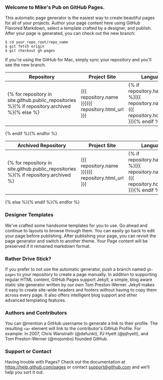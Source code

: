 ### Welcome to Mike's Pub on GitHub Pages.
This automatic page generator is the easiest way to create beautiful pages for all of your projects. Author your page content here using GitHub Flavored Markdown, select a template crafted by a designer, and publish. After your page is generated, you can check out the new branch:

```
$ cd your_repo_root/repo_name
$ git fetch origin
$ git checkout gh-pages
```

If you're using the GitHub for Mac, simply sync your repository and you'll see the new branch.

| Repository | Project Site | Language | Fork |
| ---------- | ------------ | -------- | ---- |
{% for repository in site.github.public_repositories %}{% if repository.archived %}{% else %}| [{{ repository.name }}]({{ repository.html_url }}) | {% if repository.has_pages %}[{{ repository.name }}]({{ repository.homepage }}){% endif %} | {% if repository.language %}{{ repository.language }}{% endif %} | {% if repository.fork %}Y{% endif %} |
{% endif %}{% endfor %}

| Archived Repository | Project Site | Language | Fork |
| ------------------- | ------------ | -------- | ---- |
{% for repository in site.github.public_repositories %}{% if repository.archived %}| [{{ repository.name }}]({{ repository.html_url }}) | {% if repository.has_pages %}[{{ repository.name }}]({{ repository.homepage }}){% endif %} | {% if repository.language %}{{ repository.language }}{% endif %} | {% if repository.fork %}Y{% endif %} |
{% else %}{% endif %}{% endfor %}

### Designer Templates
We've crafted some handsome templates for you to use. Go ahead and continue to layouts to browse through them. You can easily go back to edit your page before publishing. After publishing your page, you can revisit the page generator and switch to another theme. Your Page content will be preserved if it remained markdown format.

### Rather Drive Stick?
If you prefer to not use the automatic generator, push a branch named `gh-pages` to your repository to create a page manually. In addition to supporting regular HTML content, GitHub Pages support Jekyll, a simple, blog aware static site generator written by our own Tom Preston-Werner. Jekyll makes it easy to create site-wide headers and footers without having to copy them across every page. It also offers intelligent blog support and other advanced templating features.

### Authors and Contributors
You can @mention a GitHub username to generate a link to their profile. The resulting `<a>` element will link to the contributor's GitHub Profile. For example: In 2007, Chris Wanstrath (@defunkt), PJ Hyett (@pjhyett), and Tom Preston-Werner (@mojombo) founded GitHub.

### Support or Contact
Having trouble with Pages? Check out the documentation at https://help.github.com/pages or contact support@github.com and we’ll help you sort it out.
